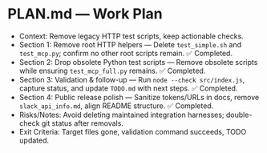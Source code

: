 # PLAN.md — Work Plan
- Context: Remove legacy HTTP test scripts, keep actionable checks.
- Section 1: Remove root HTTP helpers — Delete `test_simple.sh` and `test_mcp.py`; confirm no other root scripts remain. ✅ Completed.
- Section 2: Drop obsolete Python test scripts — Remove obsolete scripts while ensuring `test_mcp_full.py` remains. ✅ Completed.
- Section 3: Validation & follow-up — Run `node --check src/index.js`, capture status, and update `TODO.md` with next steps. ✅ Completed.
- Section 4: Public release polish — Sanitize tokens/URLs in docs, remove `slack_api_info.md`, align README structure. ✅ Completed.
- Risks/Notes: Avoid deleting maintained integration harnesses; double-check git status after removals.
- Exit Criteria: Target files gone, validation command succeeds, TODO updated.
